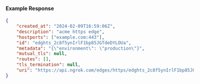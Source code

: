 <!-- Code generated for API Clients. DO NOT EDIT. -->

#### Example Response

```json
{
	"created_at": "2024-02-09T16:59:06Z",
	"description": "acme https edge",
	"hostports": ["example.com:443"],
	"id": "edghts_2c8f5ynIrlF1bp85JGTdeDYLOUa",
	"metadata": "{\"environment\": \"production\"}",
	"mutual_tls": null,
	"routes": [],
	"tls_termination": null,
	"uri": "https://api.ngrok.com/edges/https/edghts_2c8f5ynIrlF1bp85JGTdeDYLOUa"
}
```
